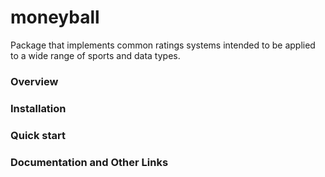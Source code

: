 # moneyball
Package that implements common ratings systems intended to be applied to a wide range of sports and data types.


### Overview

### Installation

### Quick start

### Documentation and Other Links




